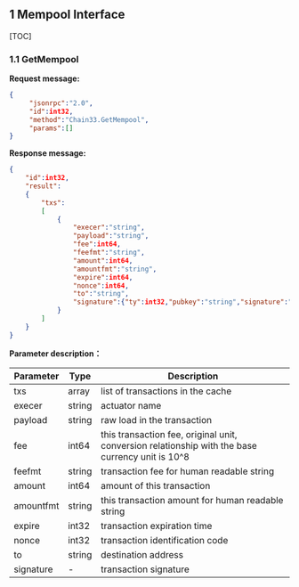 ## 1 Mempool Interface
[TOC]
### 1.1 GetMempool
**Request message:**
```json
{
     "jsonrpc":"2.0",
     "id":int32,
     "method":"Chain33.GetMempool",
     "params":[]
}
```

**Response message:**
```json
{
    "id":int32,
    "result":
    {
        "txs":
        [
            {
                "execer":"string",
                "payload":"string",
                "fee":int64,
                "feefmt":"string",
                "amount":int64,
                "amountfmt":"string",
                "expire":int64,
                "nonce":int64,
                "to":"string",
                "signature":{"ty":int32,"pubkey":"string","signature":"string"}
            }
        ]
    }
}
```
**Parameter description：**

|Parameter|Type|Description|
|----|----|----|
|txs|array|list of transactions in the cache|
|execer|string|actuator name|
|payload|string|raw load in the transaction|
|fee|int64|this transaction fee, original unit, conversion relationship with the base currency unit is 10^8|
|feefmt|string|transaction fee for human readable string|
|amount|int64|amount of this transaction|
|amountfmt|string|this transaction amount for human readable string|
|expire|int32|transaction expiration time|
|nonce|int32|transaction identification code|
|to|string|destination address|
|signature|-|transaction signature|
